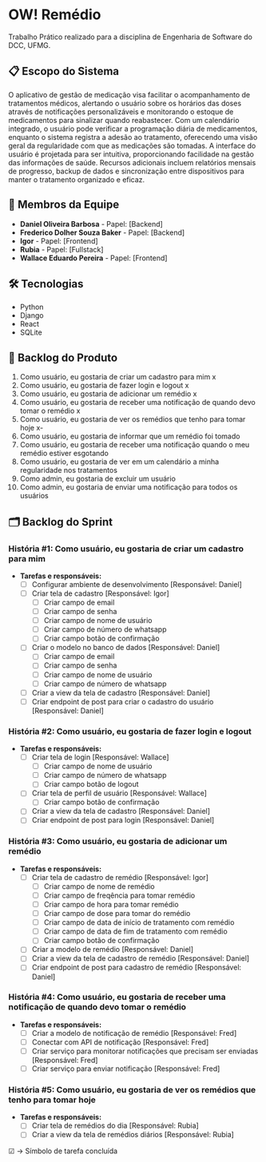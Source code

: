 # OW! Remédio

Trabalho Prático realizado para a disciplina de Engenharia de Software do DCC, UFMG.

## 📋 Escopo do Sistema

O aplicativo de gestão de medicação visa facilitar o acompanhamento de tratamentos médicos, alertando o usuário sobre os horários das doses através de notificações personalizáveis e monitorando o estoque de medicamentos para sinalizar quando reabastecer. Com um calendário integrado, o usuário pode verificar a programação diária de medicamentos, enquanto o sistema registra a adesão ao tratamento, oferecendo uma visão geral da regularidade com que as medicações são tomadas. A interface do usuário é projetada para ser intuitiva, proporcionando facilidade na gestão das informações de saúde. Recursos adicionais incluem relatórios mensais de progresso, backup de dados e sincronização entre dispositivos para manter o tratamento organizado e eficaz.

## 👥 Membros da Equipe

- **Daniel Oliveira Barbosa** - Papel: [Backend]
- **Frederico Dolher Souza Baker** - Papel: [Backend]
- **Igor** - Papel: [Frontend]
- **Rubia** - Papel: [Fullstack]
- **Wallace Eduardo Pereira** - Papel: [Frontend]

## 🛠 Tecnologias

- Python
- Django
- React
- SQLite

## 📜 Backlog do Produto

1. Como usuário, eu gostaria de criar um cadastro para mim x
2. Como usuário, eu gostaria de fazer login e logout x
3. Como usuário, eu gostaria de adicionar um remédio x
4. Como usuário, eu gostaria de receber uma notificação de quando devo tomar o remédio x
5. Como usuário, eu gostaria de ver os remédios que tenho para tomar hoje x-
6. Como usuário, eu gostaria de informar que um remédio foi tomado
7. Como usuário, eu gostaria de receber uma notificação quando o meu remédio estiver esgotando
8. Como usuário, eu gostaria de ver em um calendário a minha regularidade nos tratamentos
10. Como admin, eu gostaria de excluir um usuário
11. Como admin, eu gostaria de enviar uma notificação para todos os usuários

## 🗂 Backlog do Sprint

### História #1: Como usuário, eu gostaria de criar um cadastro para mim
- **Tarefas e responsáveis:**
  - ☐ Configurar ambiente de desenvolvimento [Responsável: Daniel]
  - ☐ Criar tela de cadastro [Responsável: Igor]
    - ☐ Criar campo de email
    - ☐ Criar campo de senha
    - ☐ Criar campo de nome de usuário
    - ☐ Criar campo de número de whatsapp
    - ☐ Criar campo botão de confirmação
  - ☐ Criar o modelo no banco de dados [Responsável: Daniel]
    - ☐ Criar campo de email
    - ☐ Criar campo de senha
    - ☐ Criar campo de nome de usuário
    - ☐ Criar campo de número de whatsapp
  - ☐ Criar a view da tela de cadastro [Responsável: Daniel]
  - ☐ Criar endpoint de post para criar o cadastro do usuário [Responsável: Daniel]

### História #2: Como usuário, eu gostaria de fazer login e logout
- **Tarefas e responsáveis:**
  - ☐ Criar tela de login [Responsável: Wallace]
    - ☐ Criar campo de nome de usuário
    - ☐ Criar campo de número de whatsapp
    - ☐ Criar campo botão de logout
  - ☐ Criar tela de perfil de usuário [Responsável: Wallace]
    - ☐ Criar campo botão de confirmação  
  - ☐ Criar a view da tela de cadastro [Responsável: Daniel]
  - ☐ Criar endpoint de post para login [Responsável: Daniel]

### História #3: Como usuário, eu gostaria de adicionar um remédio
- **Tarefas e responsáveis:**
  - ☐ Criar tela de cadastro de remédio [Responsável: Igor]
    - ☐ Criar campo de nome de remédio
    - ☐ Criar campo de freqência para tomar remédio
    - ☐ Criar campo de hora para tomar remédio
    - ☐ Criar campo de dose para tomar do remédio
    - ☐ Criar campo de data de início de tratamento com remédio
    - ☐ Criar campo de data de fim de tratamento com remédio
    - ☐ Criar campo botão de confirmação
  - ☐ Criar a modelo de remédio [Responsável: Daniel]
  - ☐ Criar a view da tela de cadastro de remédio [Responsável: Daniel]
  - ☐ Criar endpoint de post para cadastro de remédio [Responsável: Daniel]

### História #4: Como usuário, eu gostaria de receber uma notificação de quando devo tomar o remédio
- **Tarefas e responsáveis:**
  - ☐ Criar a modelo de notificação de remédio [Responsável: Fred]
  - ☐ Conectar com API de notificação [Responsável: Fred]
  - ☐ Criar serviço para monitorar notificações que precisam ser enviadas [Responsável: Fred]
  - ☐ Criar serviço para enviar notificação [Responsável: Fred]

### História #5: Como usuário, eu gostaria de ver os remédios que tenho para tomar hoje
- **Tarefas e responsáveis:**
  - ☐ Criar tela de remédios do dia [Responsável: Rubia]
  - ☐ Criar a view da tela de remédios diários [Responsável: Rubia]

☑ -> Símbolo de tarefa concluída
